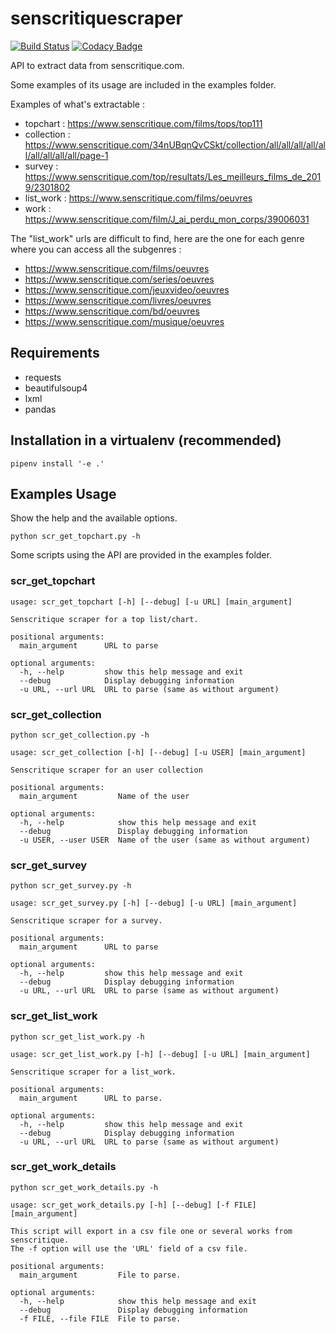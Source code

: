 # senscritiquescraper

[![Build Status](https://travis-ci.com/dbeley/senscritiquescraper.svg?branch=master)](https://travis-ci.com/dbeley/senscritiquescraper)
[![Codacy Badge](https://api.codacy.com/project/badge/Grade/e95f1fcf5d2e47b480a3ef9c98ce1b1d)](https://www.codacy.com/app/dbeley/senscritiquescraper?utm_source=github.com&amp;utm_medium=referral&amp;utm_content=dbeley/senscritiquescraper&amp;utm_campaign=Badge_Grade)

API to extract data from senscritique.com.

Some examples of its usage are included in the examples folder.

Examples of what's extractable :
- topchart : <https://www.senscritique.com/films/tops/top111>
- collection : <https://www.senscritique.com/34nUBqnQvCSkt/collection/all/all/all/all/all/all/all/all/all/page-1>
- survey : <https://www.senscritique.com/top/resultats/Les_meilleurs_films_de_2019/2301802>
- list_work : <https://www.senscritique.com/films/oeuvres>
- work : <https://www.senscritique.com/film/J_ai_perdu_mon_corps/39006031>

The "list_work" urls are difficult to find, here are the one for each genre where you can access all the subgenres :
- <https://www.senscritique.com/films/oeuvres>
- <https://www.senscritique.com/series/oeuvres>
- <https://www.senscritique.com/jeuxvideo/oeuvres>
- <https://www.senscritique.com/livres/oeuvres>
- <https://www.senscritique.com/bd/oeuvres>
- <https://www.senscritique.com/musique/oeuvres>


## Requirements

- requests
- beautifulsoup4
- lxml
- pandas

## Installation in a virtualenv (recommended)

```
pipenv install '-e .'
```

## Examples Usage

Show the help and the available options.

```
python scr_get_topchart.py -h
```

Some scripts using the API are provided in the examples folder.

### scr_get_topchart

```
usage: scr_get_topchart [-h] [--debug] [-u URL] [main_argument]

Senscritique scraper for a top list/chart.

positional arguments:
  main_argument      URL to parse

optional arguments:
  -h, --help         show this help message and exit
  --debug            Display debugging information
  -u URL, --url URL  URL to parse (same as without argument)
```

### scr_get_collection

```
python scr_get_collection.py -h
```

```
usage: scr_get_collection [-h] [--debug] [-u USER] [main_argument]

Senscritique scraper for an user collection

positional arguments:
  main_argument         Name of the user

optional arguments:
  -h, --help            show this help message and exit
  --debug               Display debugging information
  -u USER, --user USER  Name of the user (same as without argument)
```

### scr_get_survey

```
python scr_get_survey.py -h
```

```
usage: scr_get_survey.py [-h] [--debug] [-u URL] [main_argument]

Senscritique scraper for a survey.

positional arguments:
  main_argument      URL to parse

optional arguments:
  -h, --help         show this help message and exit
  --debug            Display debugging information
  -u URL, --url URL  URL to parse (same as without argument)
```

### scr_get_list_work

```
python scr_get_list_work.py -h
```

```
usage: scr_get_list_work.py [-h] [--debug] [-u URL] [main_argument]

Senscritique scraper for a list_work.

positional arguments:
  main_argument      URL to parse.

optional arguments:
  -h, --help         show this help message and exit
  --debug            Display debugging information
  -u URL, --url URL  URL to parse (same as without argument)
```

### scr_get_work_details

```
python scr_get_work_details.py -h
```

```
usage: scr_get_work_details.py [-h] [--debug] [-f FILE] [main_argument]

This script will export in a csv file one or several works from senscritique.
The -f option will use the 'URL' field of a csv file.

positional arguments:
  main_argument         File to parse.

optional arguments:
  -h, --help            show this help message and exit
  --debug               Display debugging information
  -f FILE, --file FILE  File to parse.
```
